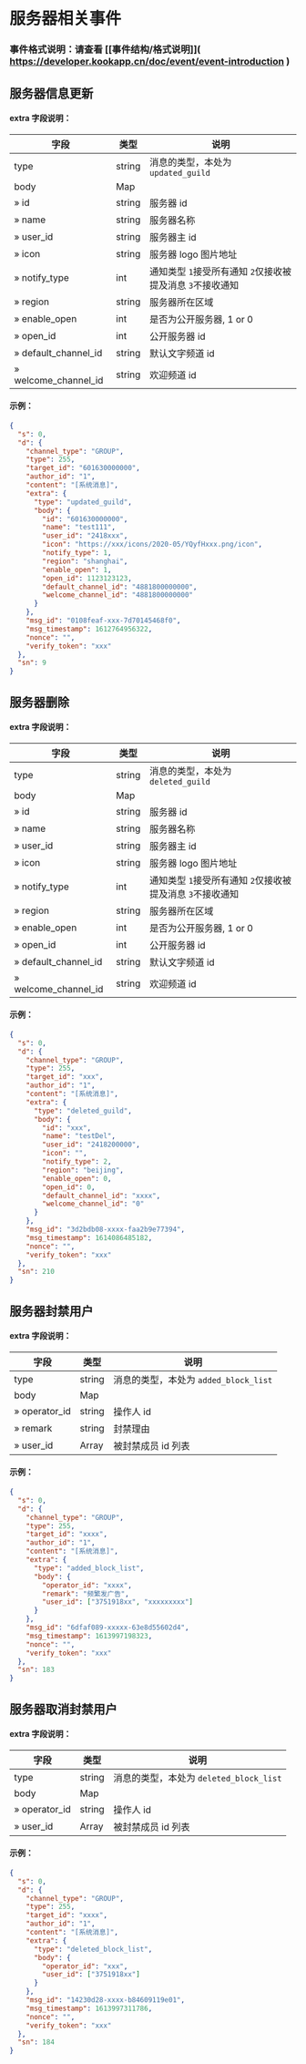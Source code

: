 # 服务器相关事件

### 事件格式说明：请查看 \[[事件结构/格式说明]\]( https://developer.kookapp.cn/doc/event/event-introduction )

## 服务器信息更新

#### extra 字段说明：

| 字段                 | 类型   | 说明                                                       |
| -------------------- | ------ | ---------------------------------------------------------- |
| type                 | string | 消息的类型，本处为 `updated_guild`                         |
| body                 | Map    |                                                            |
| » id                 | string | 服务器 id                                                  |
| » name               | string | 服务器名称                                                 |
| » user_id            | string | 服务器主 id                                                |
| » icon               | string | 服务器 logo 图片地址                                       |
| » notify_type        | int    | 通知类型 `1`接受所有通知 `2`仅接收被提及消息 `3`不接收通知 |
| » region             | string | 服务器所在区域                                             |
| » enable_open        | int    | 是否为公开服务器, 1 or 0                                   |
| » open_id            | int    | 公开服务器 id                                              |
| » default_channel_id | string | 默认文字频道 id                                            |
| » welcome_channel_id | string | 欢迎频道 id                                                |

#### 示例：

```json
{
  "s": 0,
  "d": {
    "channel_type": "GROUP",
    "type": 255,
    "target_id": "601630000000",
    "author_id": "1",
    "content": "[系统消息]",
    "extra": {
      "type": "updated_guild",
      "body": {
        "id": "601630000000",
        "name": "test111",
        "user_id": "2418xxx",
        "icon": "https://xxx/icons/2020-05/YQyfHxxx.png/icon",
        "notify_type": 1,
        "region": "shanghai",
        "enable_open": 1,
        "open_id": 1123123123,
        "default_channel_id": "4881800000000",
        "welcome_channel_id": "4881800000000"
      }
    },
    "msg_id": "0108feaf-xxx-7d70145468f0",
    "msg_timestamp": 1612764956322,
    "nonce": "",
    "verify_token": "xxx"
  },
  "sn": 9
}
```

## 服务器删除

#### extra 字段说明：

| 字段                 | 类型   | 说明                                                       |
| -------------------- | ------ | ---------------------------------------------------------- |
| type                 | string | 消息的类型，本处为 `deleted_guild`                         |
| body                 | Map    |                                                            |
| » id                 | string | 服务器 id                                                  |
| » name               | string | 服务器名称                                                 |
| » user_id            | string | 服务器主 id                                                |
| » icon               | string | 服务器 logo 图片地址                                       |
| » notify_type        | int    | 通知类型 `1`接受所有通知 `2`仅接收被提及消息 `3`不接收通知 |
| » region             | string | 服务器所在区域                                             |
| » enable_open        | int    | 是否为公开服务器, 1 or 0                                   |
| » open_id            | int    | 公开服务器 id                                              |
| » default_channel_id | string | 默认文字频道 id                                            |
| » welcome_channel_id | string | 欢迎频道 id                                                |

#### 示例：

```json
{
  "s": 0,
  "d": {
    "channel_type": "GROUP",
    "type": 255,
    "target_id": "xxx",
    "author_id": "1",
    "content": "[系统消息]",
    "extra": {
      "type": "deleted_guild",
      "body": {
        "id": "xxx",
        "name": "testDel",
        "user_id": "2418200000",
        "icon": "",
        "notify_type": 2,
        "region": "beijing",
        "enable_open": 0,
        "open_id": 0,
        "default_channel_id": "xxxx",
        "welcome_channel_id": "0"
      }
    },
    "msg_id": "3d2bdb08-xxxx-faa2b9e77394",
    "msg_timestamp": 1614086485182,
    "nonce": "",
    "verify_token": "xxx"
  },
  "sn": 210
}
```

## 服务器封禁用户

#### extra 字段说明：

| 字段          | 类型   | 说明                                  |
| ------------- | ------ | ------------------------------------- |
| type          | string | 消息的类型，本处为 `added_block_list` |
| body          | Map    |                                       |
| » operator_id | string | 操作人 id                             |
| » remark      | string | 封禁理由                              |
| » user_id     | Array  | 被封禁成员 id 列表                    |

#### 示例：

```json
{
  "s": 0,
  "d": {
    "channel_type": "GROUP",
    "type": 255,
    "target_id": "xxxx",
    "author_id": "1",
    "content": "[系统消息]",
    "extra": {
      "type": "added_block_list",
      "body": {
        "operator_id": "xxxx",
        "remark": "频繁发广告",
        "user_id": ["3751918xx", "xxxxxxxxx"]
      }
    },
    "msg_id": "6dfaf089-xxxxx-63e8d55602d4",
    "msg_timestamp": 1613997198323,
    "nonce": "",
    "verify_token": "xxx"
  },
  "sn": 183
}
```

###

## 服务器取消封禁用户

#### extra 字段说明：

| 字段          | 类型   | 说明                                    |
| ------------- | ------ | --------------------------------------- |
| type          | string | 消息的类型，本处为 `deleted_block_list` |
| body          | Map    |                                         |
| » operator_id | string | 操作人 id                               |
| » user_id     | Array  | 被封禁成员 id 列表                      |

#### 示例：

```json
{
  "s": 0,
  "d": {
    "channel_type": "GROUP",
    "type": 255,
    "target_id": "xxxx",
    "author_id": "1",
    "content": "[系统消息]",
    "extra": {
      "type": "deleted_block_list",
      "body": {
        "operator_id": "xxx",
        "user_id": ["3751918xx"]
      }
    },
    "msg_id": "14230d28-xxxx-b84609119e01",
    "msg_timestamp": 1613997311786,
    "nonce": "",
    "verify_token": "xxx"
  },
  "sn": 184
}
```
